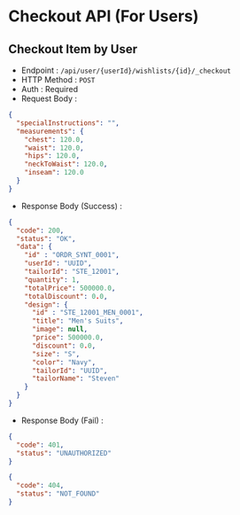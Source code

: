 # Checkout API (For Users)

## Checkout Item by User

+ Endpoint : ``/api/user/{userId}/wishlists/{id}/_checkout``
+ HTTP Method : `POST`
+ Auth : Required
+ Request Body :

```json
{
  "specialInstructions": "",
  "measurements": {
    "chest": 120.0,
    "waist": 120.0,
    "hips": 120.0,
    "neckToWaist": 120.0,
    "inseam": 120.0
  }
}
```

+ Response Body (Success) :

```json
{
  "code": 200,
  "status": "OK",
  "data": {
    "id" : "ORDR_SYNT_0001",
    "userId": "UUID",
    "tailorId": "STE_12001",
    "quantity": 1,
    "totalPrice": 500000.0,
    "totalDiscount": 0.0,
    "design": {
      "id" : "STE_12001_MEN_0001",
      "title": "Men's Suits",
      "image": null,
      "price": 500000.0,
      "discount": 0.0,
      "size": "S",
      "color": "Navy",
      "tailorId": "UUID",
      "tailorName": "Steven"
    }
  }
}
```

+ Response Body (Fail) :

```json
{
  "code": 401,
  "status": "UNAUTHORIZED"
}
```

```json
{
  "code": 404,
  "status": "NOT_FOUND"
}
```
